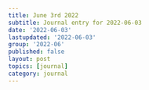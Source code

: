 ```yaml
---
title: June 3rd 2022
subtitle: Journal entry for 2022-06-03
date: '2022-06-03'
lastupdated: '2022-06-03'
group: '2022-06'
published: false
layout: post
topics: [journal]
category: journal
---
```


